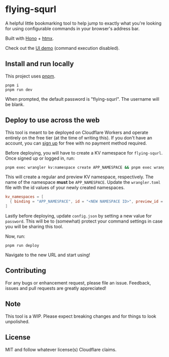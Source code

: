 # flying-squrl

A helpful little bookmarking tool to help jump to exactly what you're looking for using configurable commands in your browser's address bar.

Built with [Hono](https://hono.dev/) + [htmx](https://htmx.org/).

Check out the [UI demo](https://flying-squrl-demo.marcos-fyi.workers.dev/) (command execution disabled).

## Install and run locally

This project uses [pnpm](https://pnpm.io/installation).

```
pnpm i
pnpm run dev
```

When prompted, the default password is "flying-squrl". The username will be blank.

## Deploy to use across the web

This tool is meant to be deployed on Cloudflare Workers and operate entirely on the free tier (at the time of writing this). If you don't have an account, you can [sign up](https://dash.cloudflare.com/sign-up) for free with no payment method required.

Before deploying, you will have to create a KV namespace for `flying-squrl`. Once signed up or logged in, run:

```bash
pnpm exec wrangler kv:namespace create APP_NAMESPACE && pnpm exec wrangler kv:namespace create APP_NAMESPACE --preview
```

This will create a regular and preview KV namespace, respectively. The name of the namespace **must** be `APP_NAMESPACE`. Update the `wrangler.toml` file with the id values of your newly created namespaces.

```toml
kv_namespaces = [
  { binding = "APP_NAMESPACE", id = "<NEW NAMESPACE ID>", preview_id = "<NEW NAMESPACE PREVIEW ID>" }
]
```

Lastly before deploying, update `config.json` by setting a new value for `password`. This will be to (somewhat) protect your command settings in case you will be sharing this tool.

Now, run:

```
pnpm run deploy
```

Navigate to the new URL and start using!

## Contributing

For any bugs or enhancement request, please file an issue. Feedback, issues and pull requests are greatly appreciated!

## Note

This tool is a WIP. Please expect breaking changes and for things to look unpolished.

## License

MIT and follow whatever license(s) Cloudflare claims.
